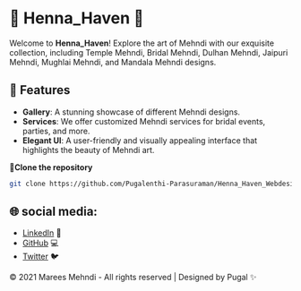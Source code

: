 # 🌺 Henna_Haven 🌺

 Welcome to **Henna_Haven**! Explore the art of Mehndi with our exquisite collection, including Temple Mehndi, Bridal Mehndi, Dulhan Mehndi, Jaipuri Mehndi, Mughlai Mehndi, and Mandala Mehndi designs.

## 🎨 Features

- **Gallery**: A stunning showcase of different Mehndi designs.
- **Services**: We offer customized Mehndi services for bridal events, parties, and more.
- **Elegant UI**: A user-friendly and visually appealing interface that highlights the beauty of Mehndi art.

**🚀Clone the repository**

   ```bash
   git clone https://github.com/Pugalenthi-Parasuraman/Henna_Haven_Webdesign.git
   ```

## 🌐 social media:

- [LinkedIn](https://www.linkedin.com/in/pugalenthi-p/) 🔗
- [GitHub](https://github.com/Pugalenthi-Parasuraman) 💻
- [Twitter](https://x.com/PUGALENTHI_123) 🐦

© 2021 Marees Mehndi - All rights reserved | Designed by Pugal ✨


